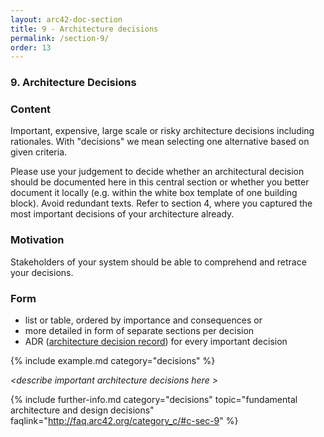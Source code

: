 ```yaml
---
layout: arc42-doc-section
title: 9 - Architecture decisions
permalink: /section-9/
order: 13
---
```


### 9. Architecture Decisions

<div class="arc42-help" markdown="1">


### Content
Important, expensive, large scale or risky architecture decisions including rationales. With "decisions" we mean selecting one alternative based on given criteria.

Please use your judgement to decide whether an architectural decision should be documented here in this central section or whether you better document it locally (e.g. within the white box template of one building block). Avoid redundant texts. Refer to section 4, where you captured the most important decisions of your architecture already.

### Motivation
Stakeholders of your system should be able to comprehend and retrace your decisions.

### Form

* list or table, ordered by importance and consequences or
* more detailed in form of separate sections per decision
* ADR ([architecture decision record](http://thinkrelevance.com/blog/2011/11/15/documenting-architecture-decisions)) for every important decision

<!-- collect all examples that are releated to this section of arc42 -->
{% include example.md category="decisions" %}

</div>

_&lt;describe important architecture decisions here >_


{% include further-info.md
   category="decisions"
   topic="fundamental architecture and design decisions"
   faqlink="http://faq.arc42.org/category_c/#c-sec-9" %}
